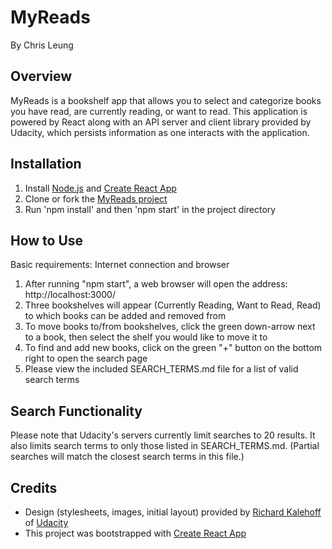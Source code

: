 MyReads
=======
By Chris Leung

Overview
--------
MyReads is a bookshelf app that allows you to select and categorize books you have read, are currently reading, or want to read. This application is powered by React along with an API server and client library provided by Udacity, which persists information as one interacts with the application.

Installation
------------
1. Install [Node.js](https://nodejs.org/en/) and [Create React App](https://github.com/facebookincubator/create-react-app)
2. Clone or fork the [MyReads project](https://github.com/chrislzm/MyReads)
3. Run 'npm install' and then 'npm start' in the project directory

How to Use
----------
Basic requirements: Internet connection and browser

1. After running "npm start", a web browser will open the address: http://localhost:3000/
2. Three bookshelves will appear (Currently Reading, Want to Read, Read) to which books can be added and removed from
3. To move books to/from bookshelves, click the green down-arrow next to a book, then select the shelf you would like to move it to
4. To find and add new books, click on the green "+" button on the bottom right to open the search page
5. Please view the included SEARCH_TERMS.md file for a list of valid search terms

Search Functionality
--------------------
Please note that Udacity's servers currently limit searches to 20 results. It also limits search terms to only those listed in SEARCH_TERMS.md. (Partial searches will match the closest search terms in this file.)

Credits
-------
* Design (stylesheets, images, initial layout) provided by [Richard Kalehoff](https://github.com/richardkalehoff) of [Udacity](https://udacity.com)
* This project was bootstrapped with [Create React App](https://github.com/facebookincubator/create-react-app)
